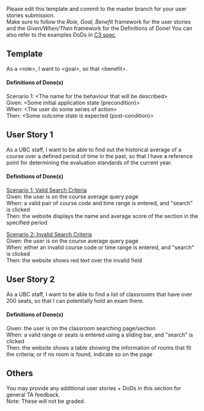 Please edit this template and commit to the master branch for your user stories submission.   
Make sure to follow the *Role, Goal, Benefit* framework for the user stories and the *Given/When/Then* framework for the Definitions of Done! You can also refer to the examples DoDs in [C3 spec](https://sites.google.com/view/ubc-cpsc310-21w2-intro-to-se/project/checkpoint-3).

## Template
As a \<role\>, I want to \<goal\>, so that \<benefit\>.


#### Definitions of Done(s)
Scenario 1: \<The name for the behaviour that will be described\>  
Given: \<Some initial application state (precondition)\>  
When: \<The user do some series of action\>  
Then: \<Some outcome state is expected (post-condition)\>


## User Story 1
As a UBC staff, I want to be able to find out the historical average of a 
course over a defined period of time in the past, so that I have a reference 
point for determining the evaluation standards of the current year. 


#### Definitions of Done(s)
<ins>Scenario 1: Valid Search Criteria</ins>  
Given: the user is on the course average query page  
When: a valid pair of course code and time range is entered, and "search" is clicked  
Then: the website displays the name and average score of the section in the specified period

<ins>Scenario 2: Invalid Search Criteria</ins>  
Given: the user is on the course average query page  
When: either an invalid course code or time range is entered, and "search" is clicked  
Then: the website shows red text over the invalid field


## User Story 2
As a UBC staff, I want to be able to find a list of classrooms that have over 200 seats, 
so that I can potentially hold an exam there. 

#### Definitions of Done(s) 

Given: the user is on the classroom searching page/section  
When: a valid range or seats is entered using a sliding bar, and "search" is clicked  
Then: the website shows a table showing the information of rooms that fit the criteria; 
or if no room is found, indicate so on the page

## Others
You may provide any additional user stories + DoDs in this section for general TA feedback.  
Note: These will not be graded.
